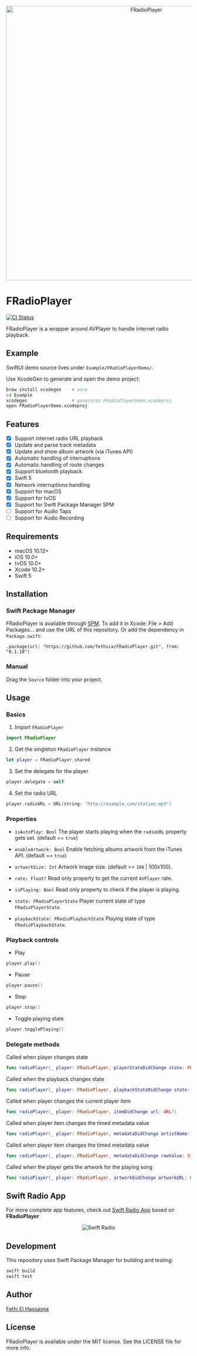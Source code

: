<p align="center">
<img alt="FRadioPlayer" src="https://fethica.com/assets/img/web/repo-hero.png" width="749">
</p>

# FRadioPlayer

[![CI Status](https://github.com/fethica/FRadioPlayer/workflows/Swift/badge.svg)](https://github.com/fethica/FRadioPlayer/actions?query=workflow%3ASwift)

FRadioPlayer is a wrapper around AVPlayer to handle internet radio playback.

## Example

SwiftUI demo source lives under `Example/FRadioPlayerDemo/`.

Use XcodeGen to generate and open the demo project:

```sh
brew install xcodegen    # once
cd Example
xcodegen                 # generates FRadioPlayerDemo.xcodeproj
open FRadioPlayerDemo.xcodeproj
```

## Features
- [x] Support internet radio URL playback
- [x] Update and parse track metadata
- [x] Update and show album artwork (via iTunes API)
- [x] Automatic handling of interruptions
- [x] Automatic handling of route changes
- [x] Support bluetooth playback
- [x] Swift 5
- [x] Network interruptions handling
- [x] Support for macOS
- [x] Support for tvOS
- [x] Support for Swift Package Manager SPM
- [ ] Support for Audio Taps
- [ ] Support for Audio Recording

## Requirements
- macOS 10.12+
- iOS 10.0+
- tvOS 10.0+
- Xcode 10.2+
- Swift 5

## Installation

### Swift Package Manager

FRadioPlayer is available through [SPM](https://github.com/apple/swift-package-manager). To add it in Xcode: File > Add Packages… and use the URL of this repository. Or add the dependency in `Package.swift`:

```text
.package(url: "https://github.com/fethica/FRadioPlayer.git", from: "0.1.18")
```

### Manual

Drag the `Source` folder into your project.

## Usage

### Basics

1. Import `FRadioPlayer`

```swift
import FRadioPlayer
```

2. Get the singleton `FRadioPlayer` instance

```swift
let player = FRadioPlayer.shared
```

3. Set the delegate for the player

```swift
player.delegate = self
```

4. Set the radio URL
```swift
player.radioURL = URL(string: "http://example.com/station.mp3")
```

### Properties

- `isAutoPlay: Bool` The player starts playing when the `radioURL` property gets set. (default == `true`)

- `enableArtwork: Bool` Enable fetching albums artwork from the iTunes API. (default == `true`)

- `artworkSize: Int` Artwork image size. (default == `100` | 100x100).

- `rate: Float?` Read only property to get the current `AVPlayer` rate.

- `isPlaying: Bool` Read only property to check if the player is playing.

- `state: FRadioPlayerState` Player current state of type `FRadioPlayerState`.

- `playbackState: FRadioPlaybackState` Playing state of type `FRadioPlaybackState`.

### Playback controls

- Play
```swift
player.play()
```

- Pause
```swift
player.pause()
```

- Stop
```swift
player.stop()
```

- Toggle playing state
```swift
player.togglePlaying()
```

### Delegate methods

Called when player changes state
```swift
func radioPlayer(_ player: FRadioPlayer, playerStateDidChange state: FRadioPlayerState)
```

Called when the playback changes state
```swift
func radioPlayer(_ player: FRadioPlayer, playbackStateDidChange state: FRadioPlaybackState)
```

Called when player changes the current player item
```swift
func radioPlayer(_ player: FRadioPlayer, itemDidChange url: URL?)
```

Called when player item changes the timed metadata value
```swift
func radioPlayer(_ player: FRadioPlayer, metadataDidChange artistName: String?, trackName: String?)
```

Called when player item changes the timed metadata value
```swift
func radioPlayer(_ player: FRadioPlayer, metadataDidChange rawValue: String?)
```

Called when the player gets the artwork for the playing song
```swift
func radioPlayer(_ player: FRadioPlayer, artworkDidChange artworkURL: URL?)
```

## Swift Radio App

For more complete app features, check out [Swift Radio App](https://github.com/analogcode/Swift-Radio-Pro) based on **FRadioPlayer**

<p align="center">
    <img alt="Swift Radio" src="https://fethica.com/assets/img/web/swift-radio.jpg">
</p>

## Development

This repository uses Swift Package Manager for building and testing:

```sh
swift build
swift test
```

## Author

[Fethi El Hassasna](https://twitter.com/fethica)

## License

FRadioPlayer is available under the MIT license. See the LICENSE file for more info.

